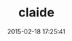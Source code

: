 ---
layout: post
title:  "claide"
repo:   "CocoaPods/CLAide"
date:   2015-02-18 17:25:41
gemurl: https://github.com/CocoaPods/CLAide
---